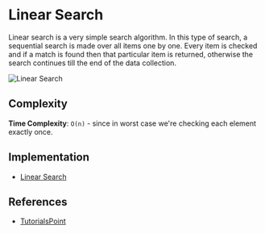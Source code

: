 # Linear Search
Linear search is a very simple search algorithm. In this type of search, a sequential search is made over all items one by one. Every item is checked and if a match is found then that particular item is returned, otherwise the search continues till the end of the data collection.

![Linear Search](https://www.tutorialspoint.com/data_structures_algorithms/images/linear_search.gif)

## Complexity

**Time Complexity**: `O(n)` - since in worst case we're checking each element
exactly once.

## Implementation

* [Linear Search](https://github.com/TannerGabriel/learning-go/blob/master/algorithms/search/LinearSearch/linearsearch.go)

## References
* [TutorialsPoint](https://www.tutorialspoint.com/data_structures_algorithms/linear_search_algorithm.htm)